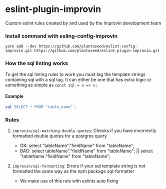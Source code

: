 # eslint-plugin-improvin

Custom eslint rules created by and used by the Improvin development team

### Install command with esling-config-improvin

`yarn add --dev https://github.com/plantaseed/eslint-config-improvin.git https://github.com/plantaseed/eslint-plugin-improvin.git`

### How the sql linting works

To get the sql linting rules to work you must tag the template strings containing sql with a sql tag.
It can either be one that has extra logic or something as simple as `const sql = x => x;`

#### Example

```javascript
sql`SELECT * FROM "table_name"`;
```

### Rules

1. `improvin/sql-matching-double-quotes`: Checks if you have incorrectly formatted double quotes for a postgres query

   - OK: select "tableName"."fieldName" from "tableName";
   - BAD: select tableName"."fieldName" from "tableName"; || select "tableName."fieldName" from "tableName";

2. `improvin/sql-formatting`: Errors if your sql template string is not formatted the same way as the npm package sql-formatter
   - We make use of this rule with eslints auto fixing
